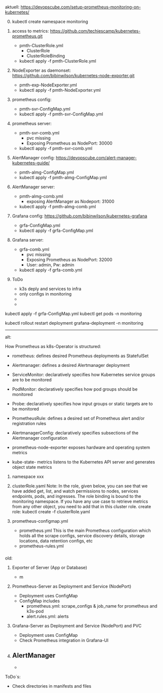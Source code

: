 aktuell:
https://devopscube.com/setup-prometheus-monitoring-on-kubernetes/

0. kubectl create namespace monitoring

1. access to metrics: https://github.com/techiescamp/kubernetes-prometheus.git
    - pmth-ClusterRole.yml
        - ClusterRole
        - ClusterRoleBinding
    - kubectl apply -f pmth-ClusterRole.yml

2.  NodeExporter as daemonset: https://github.com/bibinwilson/kubernetes-node-exporter.git
    - pmth-exp-NodeExporter.yml
    - kubectl apply  -f pmth-NodeExporter.yml 

3. prometheus config:
    - pmth-svr-ConfigMap.yml
    - kubectl apply -f pmth-svr-ConfigMap.yml

4. prometheus server:
    - pmth-svr-comb.yml
        - pvc missing
        - Exposing Prometheus as NodePort: 30000
    - kubectl apply  -f pmth-svr-comb.yml

5. AlertManager config: https://devopscube.com/alert-manager-kubernetes-guide/
    - pmth-almg-ConfigMap.yml
    - kubectl apply  -f pmth-almg-ConfigMap.yml

6. AlertManager server:
    - pmth-almg-comb.yml
        - exposing AlertManager as Nodeport: 31000
    - kubectl apply  -f pmth-almg-comb.yml

7. Grafana config: https://github.com/bibinwilson/kubernetes-grafana
    - grfa-ConfigMap.yml
    - kubectl apply  -f grfa-ConfigMap.yml

8. Grafana server:
    - grfa-comb.yml
        - pvc missing
        - Exposing Prometheus as NodePort: 32000
        - User: admin, Pw: admin
    - kubectl apply  -f grfa-comb.yml


99. ToDo
    - k3s deply and services to infra
    - only configs in monitoring
    - 
    - 

kubectl apply -f grfa-ConfigMap.yml
kubectl get pods -n monitoring

kubectl rollout restart deployment grafana-deployment -n monitoring




---------------------
alt:


How Prometheus as k8s-Operator is structured:

- rometheus: defines desired Prometheus deployments as StatefulSet
- Alertmanager: defines a desired Alertmanager deployment
- ServiceMonitor: declaratively specifies how Kubernetes service groups are to be monitored
- PodMonitor: declaratively specifies how pod groups should be monitored
- Probe: declaratively specifies how input groups or static targets are to be monitored
- PrometheusRule: defines a desired set of Prometheus alert and/or registration rules
- AlertmanagerConfig: declaratively specifies subsections of the Alertmanager configuration

- prometheus-node-exporter exposes hardware and operating system metrics
- kube-state- metrics listens to the Kubernetes API server and generates object state metrics



1. namespace xxx
2. clusterRole.yaml
    Note: In the role, given below, you can see that we have added get, list, and watch permissions to nodes, services endpoints, pods, and ingresses. The role binding is bound to the monitoring namespace. If you have any use case to retrieve metrics from any other object, you need to add that in this cluster role.
    create role:
    kubectl create -f clusterRole.yaml 

3. prometheus-configmap.yml
    - prometheus.yml
        This is the main Prometheus configuration which holds all the scrape configs, service discovery details, storage locations, data retention configs, etc
    - prometheus-rules.yml

###

old:
1. Exporter of Server (App or Database)
    - m

2. Prometheus-Server as Deployment and Service (NodePort)
    - Deployment uses ConfigMap
    - ConfigMap includes 
        - prometheus.yml: scrape_configs & job_name for prometheus and k3s-pod
        - alert.rules.yml: alerts

3. Grafana-Server as Deployment and Service (NodePort) and PVC
    - Deployment uses ConfigMap
    - Check Prometheus integration in Grafana-UI

4. AlertManager
    - 
    - 



ToDo´s:
- Check directories in manifests and files







#